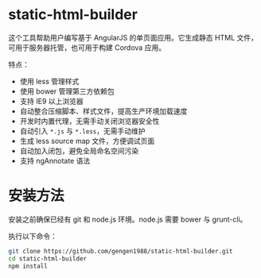 # static-html-builder

这个工具帮助用户编写基于 AngularJS 的单页面应用。它生成静态 HTML 文件，可用于服务器托管，也可用于构建 Cordova 应用。

特点：
- 使用 less 管理样式
- 使用 bower 管理第三方依赖包
- 支持 IE9 以上浏览器
- 自动整合压缩脚本、样式文件，提高生产环境加载速度
- 开发时内置代理，无需手动关闭浏览器安全性
- 自动引入 `*.js` 与 `*.less`，无需手动维护
- 生成 less source map 文件，方便调试页面
- 自动加入闭包，避免全局命名空间污染
- 支持 ngAnnotate 语法

# 安装方法

安装之前确保已经有 git 和 node.js 环境。node.js 需要 bower 与 grunt-cli。

执行以下命令：
```bash
git clone https://github.com/gengen1988/static-html-builder.git
cd static-html-builder
npm install
```

